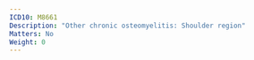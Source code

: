 ```yaml
---
ICD10: M8661
Description: "Other chronic osteomyelitis: Shoulder region"
Matters: No
Weight: 0
---
```

